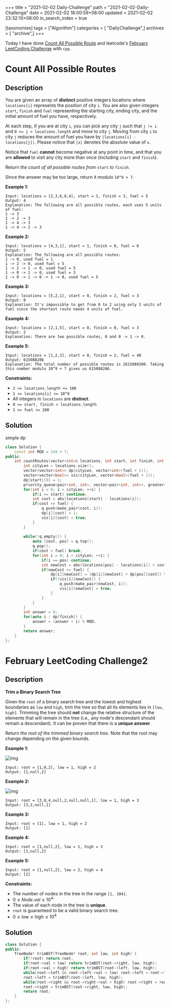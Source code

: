 +++
title = "2021-02-02 Daily-Challenge"
path = "2021-02-02-Daily-Challenge"
date = 2021-02-02 18:00:59+08:00
updated = 2021-02-02 23:32:10+08:00
in_search_index = true

[taxonomies]
tags = ["Algorithm"]
categories = [ "DailyChallenge",]
archives = [ "archive",]
+++

Today I have done [Count All Possible Route](https://leetcode.com/problems/count-all-possible-routes/) and leetcode's [February LeetCoding Challenge](https://leetcode.com/explore/featured/card/february-leetcoding-challenge-2021/584/week-1-february-1st-february-7th/3626/) with `cpp`.

<!-- more -->

# Count All Possible Routes

## Description

You are given an array of **distinct** positive integers locations where `locations[i]` represents the position of city `i`. You are also given integers `start`, `finish` and `fuel` representing the starting city, ending city, and the initial amount of fuel you have, respectively.

At each step, if you are at city `i`, you can pick any city `j` such that `j != i` and `0 <= j < locations.length` and move to city `j`. Moving from city `i` to city `j` reduces the amount of fuel you have by `|locations[i] - locations[j]|`. Please notice that `|x|` denotes the absolute value of `x`.

Notice that `fuel` **cannot** become negative at any point in time, and that you are **allowed** to visit any city more than once (including `start` and `finish`).

Return *the count of all possible routes from* `start` *to* `finish`.

Since the answer may be too large, return it modulo `10^9 + 7`.

 

**Example 1:**

```
Input: locations = [2,3,6,8,4], start = 1, finish = 3, fuel = 5
Output: 4
Explanation: The following are all possible routes, each uses 5 units of fuel:
1 -> 3
1 -> 2 -> 3
1 -> 4 -> 3
1 -> 4 -> 2 -> 3
```

**Example 2:**

```
Input: locations = [4,3,1], start = 1, finish = 0, fuel = 6
Output: 5
Explanation: The following are all possible routes:
1 -> 0, used fuel = 1
1 -> 2 -> 0, used fuel = 5
1 -> 2 -> 1 -> 0, used fuel = 5
1 -> 0 -> 1 -> 0, used fuel = 3
1 -> 0 -> 1 -> 0 -> 1 -> 0, used fuel = 5
```

**Example 3:**

```
Input: locations = [5,2,1], start = 0, finish = 2, fuel = 3
Output: 0
Explanation: It's impossible to get from 0 to 2 using only 3 units of fuel since the shortest route needs 4 units of fuel.
```

**Example 4:**

```
Input: locations = [2,1,5], start = 0, finish = 0, fuel = 3
Output: 2
Explanation: There are two possible routes, 0 and 0 -> 1 -> 0.
```

**Example 5:**

```
Input: locations = [1,2,3], start = 0, finish = 2, fuel = 40
Output: 615088286
Explanation: The total number of possible routes is 2615088300. Taking this number modulo 10^9 + 7 gives us 615088286.
```

 

**Constraints:**

- `2 <= locations.length <= 100`
- `1 <= locations[i] <= 10^9`
- All integers in `locations` are **distinct**.
- `0 <= start, finish < locations.length`
- `1 <= fuel <= 200`

## Solution

simple dp

``` cpp
class Solution {
    const int MOD = 1e9 + 7;
public:
    int countRoutes(vector<int>& locations, int start, int finish, int fuel) {
        int cityLen = locations.size();
        vector<vector<int>> dp(cityLen, vector<int>(fuel + 1));
        vector<vector<bool>> vis(cityLen, vector<bool>(fuel + 1));
        dp[start][0] = 1;
        priority_queue<pair<int, int>, vector<pair<int, int>>, greater<pair<int, int>>> q;
        for(int i = 0; i < cityLen; ++i) {
            if(i == start) continue;
            int cost = abs(locations[start] - locations[i]);
            if(cost <= fuel) {
                q.push(make_pair(cost, i));
                dp[i][cost] = 1;
                vis[i][cost] = true;
            }
        }
        
        while(!q.empty()) {
            auto [cost, pos] = q.top();
            q.pop();
            if(cost > fuel) break;
            for(int i = 0; i < cityLen; ++i) {
                if(i == pos) continue;
                int newCost = abs(locations[pos] - locations[i]) + cost;
                if(newCost <= fuel) {
                    dp[i][newCost] = (dp[i][newCost] + dp[pos][cost]) % MOD;
                    if(!vis[i][newCost]) {
                        q.push(make_pair(newCost, i));
                        vis[i][newCost] = true;
                    }
                }
            }
        }
        int answer = 0;
        for(auto i : dp[finish]) {
            answer = (answer + i) % MOD;
        }
        return answer;
    }
};
```

# February LeetCoding Challenge2

## Description

**Trim a Binary Search Tree**

Given the `root` of a binary search tree and the lowest and highest boundaries as `low` and `high`, trim the tree so that all its elements lies in `[low, high]`. Trimming the tree should **not** change the relative structure of the elements that will remain in the tree (i.e., any node's descendant should remain a descendant). It can be proven that there is a **unique answer**.

Return *the root of the trimmed binary search tree*. Note that the root may change depending on the given bounds.

 

**Example 1:**

![img](https://assets.leetcode.com/uploads/2020/09/09/trim1.jpg)

```
Input: root = [1,0,2], low = 1, high = 2
Output: [1,null,2]
```

**Example 2:**

![img](https://assets.leetcode.com/uploads/2020/09/09/trim2.jpg)

```
Input: root = [3,0,4,null,2,null,null,1], low = 1, high = 3
Output: [3,2,null,1]
```

**Example 3:**

```
Input: root = [1], low = 1, high = 2
Output: [1]
```

**Example 4:**

```
Input: root = [1,null,2], low = 1, high = 3
Output: [1,null,2]
```

**Example 5:**

```
Input: root = [1,null,2], low = 2, high = 4
Output: [2]
```

 

**Constraints:**

- The number of nodes in the tree in the range `[1, 104]`.
- $0 \le Node.val \le 10^4$`
- The value of each node in the tree is **unique**.
- `root` is guaranteed to be a valid binary search tree.
- $0 \le low \le high\le 10^4$

## Solution

``` cpp
class Solution {
public:
    TreeNode* trimBST(TreeNode* root, int low, int high) {
        if(!root) return root;
        if(root->val < low) return trimBST(root->right, low, high);
        if(root->val > high) return trimBST(root->left, low, high);
        while(root->left && root->left->val < low) root->left = root->left->right;
        root->left = trimBST(root->left, low, high);
        while(root->right && root->right->val > high) root->right = root->right->left;
        root->right = trimBST(root->right, low, high);
        return root;
    }
};
```